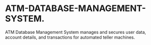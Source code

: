 # ATM-DATABASE-MANAGEMENT-SYSTEM.
ATM Database Management System manages and secures user data, account details, and transactions for automated teller machines.
